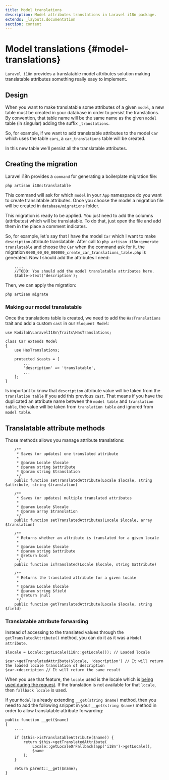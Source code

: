 ```yaml
---
title: Model translations
description: Model attributes translations in Laravel i18n package.
extends: _layouts.documentation
section: content
---
```


# Model translations {#model-translations}
`Laravel i18n` provides a translatable model attributes solution making translatable attributes something really easy to
implement.

## Design
When you want to make translatable some attributes of a given `model`, a new table must be created in your database in order
to persist the translations. By convention, that table name will be the same name as the given `model` table (in singular) 
adding the suffix `_translations`.

So, for example, if we want to add translatable attributes to the model `Car` which uses the table `cars`, a
`car_translations` table will be created.

In this new table we'll persist all the translatable attributes. 

## Creating the migration
Laravel i18n provides a `command` for generating a boilerplate migration file:

```
php artisan i18n:translatable
```

This command will ask for which `model` in your `App` namespace do you want to create translatable attributes. 
Once you choose the model a migration file will be created in `database/migrations` folder.

This migration is ready to be applied. You just need to add the columns (attributes) which will be translatable.
To do that, just open the file and add them in the place a comment indicates.

So, for example, let's say that I have the model `Car` which I want to make `description` attribute translatable.
After call to `php artisan i18n:generate translatable` and choose the `Car` when the command ask for it, the migration 
`0000_00_00_000000_create_car_translations_table.php` is generated. Now I should add the attributes I need:

```
    ....
    //TODO: You should add the model translatable attributes here.
    $table->text('description');

```

Then, we can apply the migration:

```
php artisan migrate
```
 
### Making our model translatable
Once the translations table is created, we need to add the `HasTranslations` trait and add a custom `cast` 
in our `Eloquent Model`:

```
use Kodilab\LaravelI18n\Traits\HasTranslations;

class Car extends Model
{
    use HasTranslations;
    
    protected $casts = [
        ...
        'description' => 'translatable',
        ...
    ];
}
```

Is important to know that `description` attribute value will be taken from the `translation table` if you add this previous
`cast`. That means if you have the duplicated an attribute name between the `model table` and `translation table`, the value
will be taken from `translation table` and ignored from `model table`.

## Translatable attribute methods
Those methods allows you manage attribute translations:

```
    /**
     * Saves (or updates) one translated attribute
     *
     * @param Locale $locale
     * @param string $attribute
     * @param string $translation
     */
    public function setTranslatedAttribute(Locale $locale, string $attribute, string $translation)
    
    /**
     * Saves (or updates) multiple translated attributes
     *
     * @param Locale $locale
     * @param array $translation
     */
    public function setTranslatedAttributes(Locale $locale, array $translation)

    /**
     * Returns whether an attribute is translated for a given locale
     *
     * @param Locale $locale
     * @param string $attribute
     * @return bool
     */
    public function isTranslated(Locale $locale, string $attribute)
    
    /**
     * Returns the translated attribute for a given locale
     *
     * @param Locale $locale
     * @param string $field
     * @return |null
     */
    public function getTranslatedAttribute(Locale $locale, string $field)
```

### Translatable attribute forwarding
Instead of accessing to the translated values through the `getTranslatedAttribute()` method, you can do it as it was
a `Model attribute`. 

```
$locale = Locale::getLocale(i18n::getLocale()); // Loaded locale

$car->getTranslatedAttribute($locale, 'description') // It will return the loaded locale translation of description
$car->description // It will return the same result
```

When you use that feature, the `locale` used is the locale which is [being used during the request](#). 
If the translation is not available for that `locale`, then `fallback locale` is used.

If your `Model` is already extending `__get(string $name)` method, then you need to add the following snippet 
in your `__get(string $name)` method in order to allow translatable attribute forwarding:

```
public function __get($name)
{
    ....

    if ($this->isTranslatableAttribute($name)) {
        return $this->getTranslatedAttribute(
            Locale::getLocaleOrFallback(app('i18n')->getLocale(), 
            $name
        );
    }

    return parent::__get($name);
}
``` 